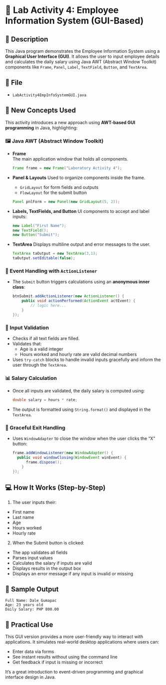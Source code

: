 # 🧾 Lab Activity 4: Employee Information System (GUI-Based)

## 📌 Description

This Java program demonstrates the Employee Information System using a **Graphical User Interface (GUI)**. It allows the user to input employee details and calculates the daily salary using Java AWT (Abstract Window Toolkit) components like `Frame`, `Panel`, `Label`, `TextField`, `Button`, and `TextArea`.

## 📂 File
- `LabActivity4EmpInfoSystemGUI.java`

## 🧠 New Concepts Used

This activity introduces a new approach using **AWT-based GUI programming** in Java, highlighting:

### 🖼️ Java AWT (Abstract Window Toolkit)

- **Frame**  
  The main application window that holds all components.
  ```java
  Frame frame = new Frame("Laboratory Activity 4");
  ```

- **Panel & Layouts**
  Used to organize components inside the frame.
  - `GridLayout` for form fields and outputs
  - `FlowLayout` for the submit button
  ```java
  Panel pnlForm = new Panel(new GridLayout(5, 2));
  ```

- **Labels, TextFields, and Button**
  UI components to accept and label inputs:
  ```java
  new Label("First Name");
  new TextField();
  new Button("Submit");
  ```

- **TextArea**
  Displays multiline output and error messages to the user.
  ```java
  TextArea taOutput = new TextArea(3,1);
  taOutput.setEditable(false);

### 🧩 Event Handling with `ActionListener`
- The `Submit` button triggers calculations using an **anonymous inner class**:
  ```java
  btnSubmit.addActionListener(new ActionListener() {
      public void actionPerformed(ActionEvent actEvent) {
          // logic here...
      }
  });
  ```

### 🧪 Input Validation
- Checks if all text fields are filled.
- Validates that:
  - Age is a valid integer
  - Hours worked and hourly rate are valid decimal numbers
- Uses `try-catch` blocks to handle invalid inputs gracefully and inform the user through the `TextArea`.

### 📊 Salary Calculation
- Once all inputs are validated, the daily salary is computed using:
  ```java
  double salary = hours * rate;
  ```
- The output is formatted using `String.format()` and displayed in the `TextArea`.

### 🛑 Graceful Exit Handling
- Uses `WindowAdapter` to close the window when the user clicks the “X” button:
  ```java
  frame.addWindowListener(new WindowAdapter() {
    public void windowClosing(WindowEvent winEvent) {
        frame.dispose();
      }
  });
  ```

## 💻 How It Works (Step-by-Step)

1. The user inputs their:
  - First name
  - Last name
  - Age
  - Hours worked
  - Hourly rate

2. When the Submit button is clicked:
  - The app validates all fields
  - Parses input values
  - Calculates the salary if inputs are valid
  - Displays results in the output box
  - Displays an error message if any input is invalid or missing

## 🧪 Sample Output
```
Full Name: Dale Gumapac
Age: 23 years old
Daily Salary: PHP 800.00
```

## 🔧 Practical Use
This GUI version provides a more user-friendly way to interact with applications. It simulates real-world desktop applications where users can:
- Enter data via forms
- See instant results without using the command line
- Get feedback if input is missing or incorrect

It’s a great introduction to event-driven programming and graphical interface design in Java.
